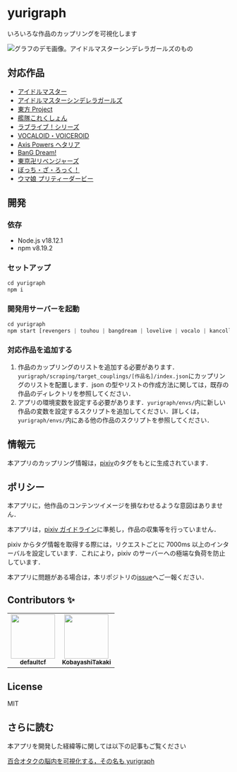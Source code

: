 # yurigraph

いろいろな作品のカップリングを可視化します

![グラフのデモ画像。アイドルマスターシンデレラガールズのもの](https://user-images.githubusercontent.com/18525488/80941278-0e19f780-8e1d-11ea-915b-838ed7db5ff9.png)

## 対応作品

- [アイドルマスター](https://sititou70.github.io/imasgraph/)
- [アイドルマスターシンデレラガールズ](https://sititou70.github.io/deregraph/)
- [東方 Project](https://sititou70.github.io/touhoumap/)
- [艦隊これくしょん](https://sititou70.github.io/kancollegraph/)
- [ラブライブ！シリーズ](https://sititou70.github.io/lovelivemap/)
- [VOCALOID・VOICEROID](https://sititou70.github.io/vocalomap/)
- [Axis Powers ヘタリア](https://sititou70.github.io/hetagraph/)
- [BanG Dream!](https://sititou70.github.io/bangdreamgraph/)
- [東京卍リベンジャーズ](https://sititou70.github.io/revengersmgraph/)
- [ぼっち・ざ・ろっく！](https://sititou70.github.io/btrmap/)
- [ウマ娘 プリティーダービー](https://sititou70.github.io/umamusumegraph/)

## 開発

### 依存

- Node.js v18.12.1
- npm v8.19.2

### セットアップ

```javascript
cd yurigraph
npm i
```

### 開発用サーバーを起動

```javascript
cd yurigraph
npm start [revengers | touhou | bangdream | lovelive | vocalo | kancolle | deremas | imas | hetalia | btr | umamusume]
```

### 対応作品を追加する

1. 作品のカップリングのリストを追加する必要があります．`yurigraph/scraping/target_couplings/[作品名]/index.json`にカップリングのリストを配置します．json の型やリストの作成方法に関しては，既存の作品のディレクトリを参照してください．
1. アプリの環境変数を設定する必要があります．`yurigraph/envs/`内に新しい作品の変数を設定するスクリプトを追加してください．詳しくは，`yurigraph/envs/`内にある他の作品のスクリプトを参照してください．

## 情報元

本アプリのカップリング情報は，[pixiv](https://www.pixiv.net/)のタグをもとに生成されています．

## ポリシー

本アプリに，他作品のコンテンツイメージを損なわせるような意図はありません．

本アプリは，[pixiv ガイドライン](https://www.pixiv.net/terms/?page=guideline)に準拠し，作品の収集等を行っていません．

pixiv からタグ情報を取得する際には，リクエストごとに 7000ms 以上のインターバルを設定しています．これにより，pixiv のサーバーへの極端な負荷を防止しています．

本アプリに問題がある場合は，本リポジトリの[issue](https://github.com/sititou70/yurigraph/issues)へご一報ください．

## Contributors ✨

<table>
  <tr>
    <td align="center"><a href="https://github.com/defaultcf"><img src="https://avatars.githubusercontent.com/u/15726229?v=3?s=100" width="100px;" alt=""/><br /><sub><b>defaultcf</b></sub>
    <td align="center"><a href="https://github.com/KobayashiTakaki"><img src="https://avatars.githubusercontent.com/u/18331592?v=3?s=100" width="100px;" alt=""/><br /><sub><b>KobayashiTakaki</b></sub>
  </tr>
</table>

## License

MIT

## さらに読む

本アプリを開発した経緯等に関しては以下の記事もご覧ください

[百合オタクの脳内を可視化する，その名も yurigraph](https://sititou70.github.io/%E7%99%BE%E5%90%88%E3%82%AA%E3%82%BF%E3%82%AF%E3%81%AE%E8%84%B3%E5%86%85%E3%82%92%E5%8F%AF%E8%A6%96%E5%8C%96%E3%81%99%E3%82%8B%EF%BC%8C%E3%81%9D%E3%81%AE%E5%90%8D%E3%82%82yurigraph/)
